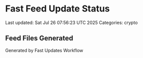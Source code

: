# Fast Feed Update Status
Last updated: Sat Jul 26 07:56:23 UTC 2025
Categories: crypto

## Feed Files Generated

Generated by Fast Updates Workflow
